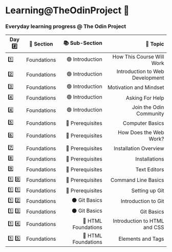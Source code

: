 # Learning@TheOdinProject  :triangular_flag_on_post:

### Everyday learning progress @ The Odin Project

| Day #️⃣ | 📂 Section | 📚 Sub-Section | 📖 Topic |
|-------|:-------:|------------:|------:|
| 1️⃣ | Foundations | 🟢 Introduction | How This Course Will Work  |
| 2️⃣ | Foundations | 🟢 Introduction | Introduction to Web Development |
| 3️⃣ | Foundations | 🟢 Introduction | Motivation and Mindset |
| 4️⃣ | Foundations | 🟢 Introduction | Asking For Help |
| 4️⃣ | Foundations | 🟢 Introduction | Join the Odin Community |
| 5️⃣ | Foundations | 🔵 Prerequisites | Computer Basics |
| 6️⃣ | Foundations | 🔵 Prerequisites | How Does the Web Work? |
| 7️⃣ | Foundations | 🔵 Prerequisites | Installation Overview |
| 8️⃣ | Foundations | 🔵 Prerequisites | Installations |
| 9️⃣ | Foundations | 🔵 Prerequisites | Text Editors |
| 1️⃣ 0️⃣ | Foundations | 🔵 Prerequisites | Command Line Basics |
| 1️⃣ 1️⃣ | Foundations | 🔵 Prerequisites | Setting up Git |
| 1️⃣ 2️⃣ | Foundations | ⚫ Git Basics | Introduction to Git |
| 1️⃣ 3️⃣ | Foundations | ⚫ Git Basics | Git Basics |
| 1️⃣ 4️⃣ | Foundations | 🔴 HTML Foundations | Introduction to HTML and CSS |
| 1️⃣ 5️⃣ | Foundations | 🔴 HTML Foundations | Elements and Tags |
